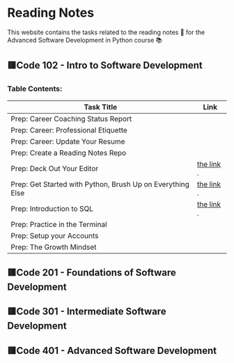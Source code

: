 # **Reading Notes**
This website contains the tasks related to the reading notes :page_facing_up: for the Advanced Software Development in Python course :books:
##  :red_square:Code 102 - Intro to Software Development
### Table Contents: 


| Task Title     | Link |
| -------------- | ----------- |
|Prep: Career Coaching Status Report	   |      |
|Prep: Career: Professional Etiquette	  |         |
|Prep: Career: Update Your Resume  |         |
 |Prep: Create a Reading Notes Repo|            |
| Prep: Deck Out Your Editor   |  [the link ](https://github.com/Eman-Alshaikh/reading-notes.github.io/blob/main/Deck%20Out%20Your%20Editor.md).       |
| Prep: Get Started with Python, Brush Up on Everything Else  | [the link ](https://pages.github.com/).          |
| Prep: Introduction to SQL  |  [the link ](https://pages.github.com/).      |
| Prep: Practice in the Terminal  |         |
 | Prep: Setup your Accounts  |         |
| Prep: The Growth Mindset |            |


##  :red_square:Code 201 - Foundations of Software Development
## :red_square:Code 301 - Intermediate Software Development
## :red_square:Code 401 - Advanced Software Development

